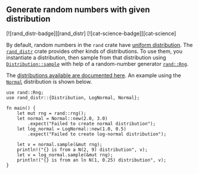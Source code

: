 ## Generate random numbers with given distribution

[![rand_distr-badge]][rand_distr] [![cat-science-badge]][cat-science]

By default, random numbers in the `rand` crate have
[uniform distribution]. The [`rand_distr`] crate provides
other kinds of distributions. To use them, you instantiate
a distribution, then sample from that distribution using
[`Distribution::sample`] with help of a random-number
generator [`rand::Rng`].

The [distributions available are documented here][rand-distributions].
An example using the [`Normal`] distribution is shown below.

```rust,edition2018
use rand::Rng;
use rand_distr::{Distribution, LogNormal, Normal};

fn main() {
    let mut rng = rand::rng();
    let normal = Normal::new(2.0, 3.0)
        .expect("Failed to create normal distribution");
    let log_normal = LogNormal::new(1.0, 0.5)
        .expect("Failed to create log-normal distribution");

    let v = normal.sample(&mut rng);
    println!("{} is from a N(2, 9) distribution", v);
    let v = log_normal.sample(&mut rng);
    println!("{} is from an ln N(1, 0.25) distribution", v);
}
```

[`Distribution::sample`]: https://docs.rs/rand/*/rand/distributions/trait.Distribution.html#tymethod.sample
[`Normal`]: https://docs.rs/rand_distr/*/rand_distr/struct.Normal.html
[`rand::Rng`]: https://docs.rs/rand/*/rand/trait.Rng.html
[`rand_distr`]: https://docs.rs/rand_distr/*/rand_distr/index.html
[rand-distributions]: https://docs.rs/rand_distr/*/rand_distr/index.html

[uniform distribution]: https://en.wikipedia.org/wiki/Uniform_distribution_(continuous)
